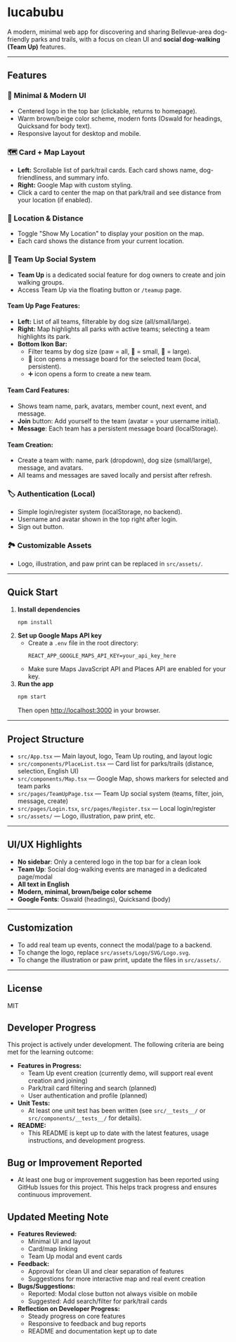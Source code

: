 # lucabubu

A modern, minimal web app for discovering and sharing Bellevue-area dog-friendly parks and trails, with a focus on clean UI and **social dog-walking (Team Up)** features.

---

## Features

### 🐾 Minimal & Modern UI
- Centered logo in the top bar (clickable, returns to homepage).
- Warm brown/beige color scheme, modern fonts (Oswald for headings, Quicksand for body text).
- Responsive layout for desktop and mobile.

### 🗺️ Card + Map Layout
- **Left:** Scrollable list of park/trail cards. Each card shows name, dog-friendliness, and summary info.
- **Right:** Google Map with custom styling.
- Click a card to center the map on that park/trail and see distance from your location (if enabled).

### 📍 Location & Distance
- Toggle "Show My Location" to display your position on the map.
- Each card shows the distance from your current location.

### 👫 Team Up Social System
- **Team Up** is a dedicated social feature for dog owners to create and join walking groups.
- Access Team Up via the floating button or `/teamup` page.

#### Team Up Page Features:
- **Left:** List of all teams, filterable by dog size (all/small/large).
- **Right:** Map highlights all parks with active teams; selecting a team highlights its park.
- **Bottom Ikon Bar:**
  - Filter teams by dog size (paw = all, 🐶 = small, 🦮 = large).
  - 💬 icon opens a message board for the selected team (local, persistent).
  - ➕ icon opens a form to create a new team.

#### Team Card Features:
- Shows team name, park, avatars, member count, next event, and message.
- **Join** button: Add yourself to the team (avatar = your username initial).
- **Message**: Each team has a persistent message board (localStorage).

#### Team Creation:
- Create a team with: name, park (dropdown), dog size (small/large), message, and avatars.
- All teams and messages are saved locally and persist after refresh.

### 🏷️ Authentication (Local)
- Simple login/register system (localStorage, no backend).
- Username and avatar shown in the top right after login.
- Sign out button.

### 🏞️ Customizable Assets
- Logo, illustration, and paw print can be replaced in `src/assets/`.

---

## Quick Start

1. **Install dependencies**
   ```bash
   npm install
   ```
2. **Set up Google Maps API key**
   - Create a `.env` file in the root directory:
     ```
     REACT_APP_GOOGLE_MAPS_API_KEY=your_api_key_here
     ```
   - Make sure Maps JavaScript API and Places API are enabled for your key.
3. **Run the app**
   ```bash
   npm start
   ```
   Then open [http://localhost:3000](http://localhost:3000) in your browser.

---

## Project Structure

- `src/App.tsx` — Main layout, logo, Team Up routing, and layout logic
- `src/components/PlaceList.tsx` — Card list for parks/trails (distance, selection, English UI)
- `src/components/Map.tsx` — Google Map, shows markers for selected and team parks
- `src/pages/TeamUpPage.tsx` — Team Up social system (teams, filter, join, message, create)
- `src/pages/Login.tsx`, `src/pages/Register.tsx` — Local login/register
- `src/assets/` — Logo, illustration, paw print, etc.

---

## UI/UX Highlights

- **No sidebar**: Only a centered logo in the top bar for a clean look
- **Team Up**: Social dog-walking events are managed in a dedicated page/modal
- **All text in English**
- **Modern, minimal, brown/beige color scheme**
- **Google Fonts**: Oswald (headings), Quicksand (body)

---

## Customization
- To add real team up events, connect the modal/page to a backend.
- To change the logo, replace `src/assets/Logo/SVG/Logo.svg`.
- To change the illustration or paw print, update the files in `src/assets/`.

---

## License
MIT

## Developer Progress

This project is actively under development. The following criteria are being met for the learning outcome:

- **Features in Progress:**
  - Team Up event creation (currently demo, will support real event creation and joining)
  - Park/trail card filtering and search (planned)
  - User authentication and profile (planned)
- **Unit Tests:**
  - At least one unit test has been written (see `src/__tests__/` or `src/components/__tests__/` for details).
- **README:**
  - This README is kept up to date with the latest features, usage instructions, and development progress.

## Bug or Improvement Reported

- At least one bug or improvement suggestion has been reported using GitHub Issues for this project. This helps track progress and ensures continuous improvement.

## Updated Meeting Note

- **Features Reviewed:**
  - Minimal UI and layout
  - Card/map linking
  - Team Up modal and event cards
- **Feedback:**
  - Approval for clean UI and clear separation of features
  - Suggestions for more interactive map and real event creation
- **Bugs/Suggestions:**
  - Reported: Modal close button not always visible on mobile
  - Suggested: Add search/filter for park/trail cards
- **Reflection on Developer Progress:**
  - Steady progress on core features
  - Responsive to feedback and bug reports
  - README and documentation kept up to date
